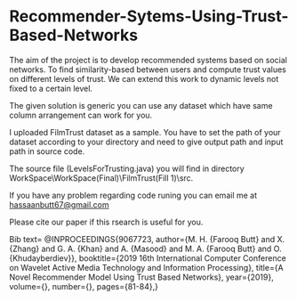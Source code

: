 # Recommender-Sytems-Using-Trust-Based-Networks
The aim of the project is to develop recommended systems based on social networks. To find similarity-based between users and compute trust values on different levels of trust. We can extend this work to dynamic levels not fixed to a certain level.


The given solution is generic you can use any dataset which have same column arrangement can work for you.


I uploaded FilmTrust dataset as a sample. You have to set the path of your dataset according to your directory and need to give output path and input path in source code.


The source file (LevelsForTrusting.java) you will find in directory WorkSpace\WorkSpace(Final)\FilmTrust(Fill 1)\src.


If you have any problem regarding code runing you can email me at hassaanbutt67@gmail.com


Please cite our paper if this rsearch is useful for you.


Bib text= @INPROCEEDINGS{9067723,  author={M. H. {Farooq Butt} and X. {Zhang} and G. A. {Khan} and A. {Masood} and M. A. {Farooq Butt} and O. {Khudayberdiev}},  booktitle={2019 16th International Computer Conference on Wavelet Active Media Technology and Information Processing},  title={A Novel Recommender Model Using Trust Based Networks},   year={2019},  volume={},  number={},  pages={81-84},}
